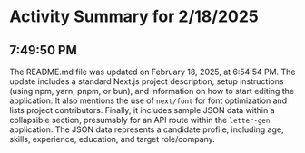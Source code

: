 # Activity Summary for 2/18/2025

## 7:49:50 PM
The README.md file was updated on February 18, 2025, at 6:54:54 PM.  The update includes a standard Next.js project description, setup instructions (using npm, yarn, pnpm, or bun), and information on how to start editing the application.  It also mentions the use of `next/font` for font optimization and lists project contributors. Finally, it includes sample JSON data within a collapsible section, presumably for an API route within the `letter-gen` application.  The JSON data represents a candidate profile, including age, skills, experience, education, and target role/company.
